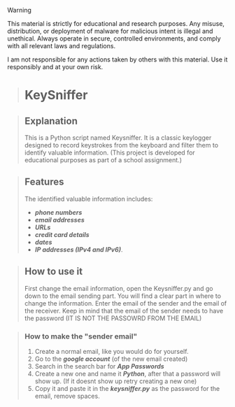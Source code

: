 > [!WARNING]
>This material is strictly for educational and research purposes. Any misuse, distribution, or deployment of malware for malicious intent is illegal and unethical. Always operate in secure, controlled environments, and comply with all relevant laws and regulations.
>
>I am not responsible for any actions taken by others with this material. Use it responsibly and at your own risk.

># KeySniffer

>## Explanation
>This is a Python script named Keysniffer. It is a classic keylogger designed to record keystrokes from the keyboard and filter them to identify valuable information. (This project is developed for educational purposes as part of a school assignment.)

>## Features
>The identified valuable information includes:
> -  ***phone numbers***
> -  ***email addresses***
> -  ***URLs***
> -  ***credit card details***
> -  ***dates***
> -  ***IP addresses (IPv4 and IPv6)***.

> ## How to use it 
> First change the email information, open the Keysniffer.py and go down to the email sending part. You will find a clear part in where to change the information. Enter the email of the sender and the email of the receiver. Keep in mind that the email of the sender needs to have the password (IT IS NOT THE PASSOWRD FROM THE EMAIL)

>### How to make the "sender email"
>1. Create a normal email, like you would do for yourself.
>2. Go to the ***google account*** (of the new email created)
>3. Search in the search bar for ***App Passwords***
>4. Create a new one and name it ***Python***, after that a password will show up. (If it doesnt show up retry creating a new one)
>5. Copy it and paste it in the ***keysniffer.py*** as the password for the email, remove spaces.
